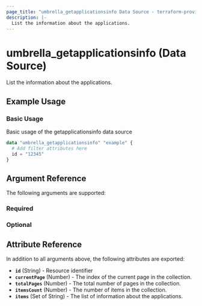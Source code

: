 ```yaml
---
page_title: "umbrella_getapplicationsinfo Data Source - terraform-provider-umbrella"
description: |-
  List the information about the applications.
---
```


# umbrella_getapplicationsinfo (Data Source)

List the information about the applications.

## Example Usage


### Basic Usage

Basic usage of the getapplicationsinfo data source

```terraform
data "umbrella_getapplicationsinfo" "example" {
  # Add filter attributes here
  id = "12345"
}
```



## Argument Reference

The following arguments are supported:

### Required



### Optional



## Attribute Reference

In addition to all arguments above, the following attributes are exported:

- **`id`** (String) - Resource identifier
- **`currentPage`** (Number) - The index of the current page in the collection.
- **`totalPages`** (Number) - The total number of pages in the collection.
- **`itemsCount`** (Number) - The number of items in the collection.
- **`items`** (Set of String) - The list of information about the applications.



